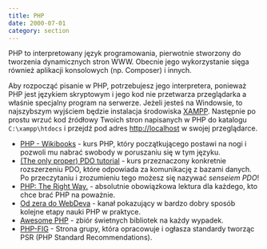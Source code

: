 ```yaml
---
title: PHP
date: 2000-07-01
category: section
---
```


PHP to interpretowany język programowania, pierwotnie stworzony do tworzenia dynamicznych stron WWW. Obecnie jego wykorzystanie sięga również aplikacji konsolowych (np. Composer) i innych.

Aby rozpocząć pisanie w PHP, potrzebujesz jego interpretera, ponieważ PHP jest językiem skryptowym i jego kod nie przetwarza przeglądarka a właśnie specjalny program na serwerze. Jeżeli jesteś na Windowsie, to najszybszym wyjściem będzie instalacja środowiska [XAMPP]. Następnie po prostu wrzuć kod źródłowy Twoich stron napisanych w PHP do katalogu `C:\xampp\htdocs` i przejdź pod adres [http://localhost][localhost] w swojej przeglądarce.

- [PHP - Wikibooks] - kurs PHP, który początkującego postawi na nogi i pozwoli mu nabrać swobody w poruszaniu się w tym języku.
- [(The only proper) PDO tutorial] - kurs przeznaczony konkretnie rozszerzeniu PDO, które odpowiada za komunikację z bazami danych. Po przeczytaniu i zrozumieniu tego możesz się nazywać *senseiem PDO*!
- [PHP: The Right Way.] - absolutnie obowiązkowa lektura dla każdego, kto chce brać PHP na poważnie.
- [Od zera do WebDeva] - kanał pokazujący w bardzo dobry sposób kolejne etapy nauki PHP w praktyce.
- [Awesome PHP] - zbiór świetnych bibliotek na każdy wypadek.
- [PHP-FIG] - Strona grupy, która opracowuje i ogłasza standardy tworząc PSR (PHP Standard Recommendations).

[XAMPP]: https://www.apachefriends.org/pl/index.html
[localhost]: http://localhost
[PHP - Wikibooks]: https://pl.wikibooks.org/wiki/PHP
[(The only proper) PDO tutorial]: https://phpdelusions.net/pdo
[PHP: The Right Way.]: http://pl.phptherightway.com/
[Od zera do WebDeva]: https://www.youtube.com/channel/UCrSxel4Mheo6XA8IPMA-3ZQ
[Awesome PHP]: https://github.com/ziadoz/awesome-php
[PHP-FIG]: http://www.php-fig.org
